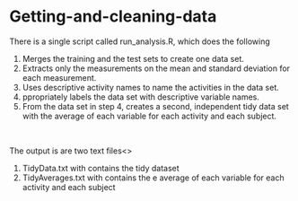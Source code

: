 # Getting-and-cleaning-data
There is a single script called run_analysis.R, which does the following <br>
1. Merges the training and the test sets to create one data set.<br>
2. Extracts only the measurements on the mean and standard deviation for each measurement.<br>
3. Uses descriptive activity names to name the activities in the data set.<br>
4. ppropriately labels the data set with descriptive variable names.<br>
5. From the data set in step 4, creates a second, independent tidy data set with the average of each variable for each activity and each subject.<br>
<br>

The output is are two text files<>
1. TidyData.txt with contains the tidy dataset<br>
2. TidyAverages.txt with contains the e average of each variable for each activity and each subject
